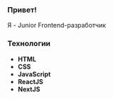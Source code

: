 
<h3>Привет!</h3>
<p>Я - Junior Frontend-разработчик</p>
<h3>Технологии</h3>
<ul>
  <li>
    <strong>HTML</strong>
  </li>
  <li>
    <strong>CSS</strong>
  </li>
 <li>
    <strong>JavaScript</strong>
  </li>
  <li>
    <strong>ReactJS</strong>
  </li>
  <li>
    <strong>NextJS</strong>
  </li>
</ul>

